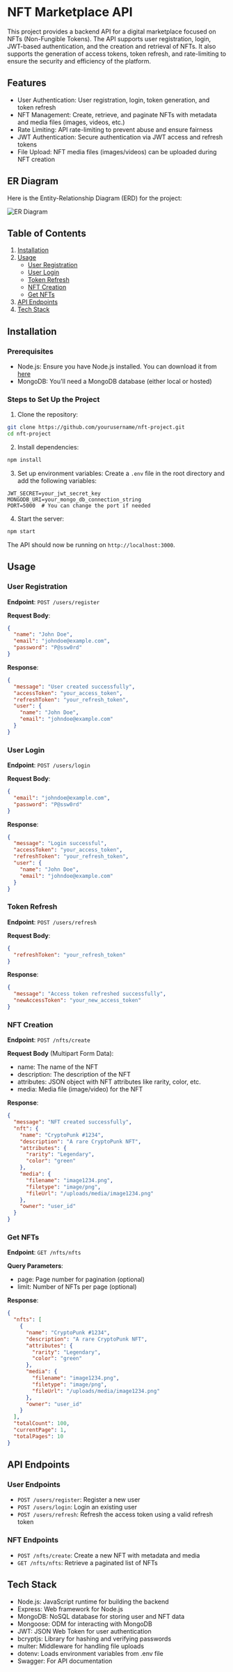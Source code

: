 # NFT Marketplace API

This project provides a backend API for a digital marketplace focused on NFTs (Non-Fungible Tokens). The API supports user registration, login, JWT-based authentication, and the creation and retrieval of NFTs. It also supports the generation of access tokens, token refresh, and rate-limiting to ensure the security and efficiency of the platform.

## Features

- User Authentication: User registration, login, token generation, and token refresh
- NFT Management: Create, retrieve, and paginate NFTs with metadata and media files (images, videos, etc.)
- Rate Limiting: API rate-limiting to prevent abuse and ensure fairness
- JWT Authentication: Secure authentication via JWT access and refresh tokens
- File Upload: NFT media files (images/videos) can be uploaded during NFT creation

## ER Diagram

Here is the Entity-Relationship Diagram (ERD) for the project:

![ER Diagram](docs/entity-relationship-diagram.jpg)

## Table of Contents

1. [Installation](#installation)
2. [Usage](#usage)
   - [User Registration](#user-registration)
   - [User Login](#user-login)
   - [Token Refresh](#token-refresh)
   - [NFT Creation](#nft-creation)
   - [Get NFTs](#get-nfts)
3. [API Endpoints](#api-endpoints)
4. [Tech Stack](#tech-stack)

## Installation

### Prerequisites

- Node.js: Ensure you have Node.js installed. You can download it from [here](https://nodejs.org)
- MongoDB: You'll need a MongoDB database (either local or hosted)

### Steps to Set Up the Project

1. Clone the repository:

```bash
git clone https://github.com/yourusername/nft-project.git
cd nft-project
```

2. Install dependencies:

```bash
npm install
```

3. Set up environment variables: Create a `.env` file in the root directory and add the following variables:

```env
JWT_SECRET=your_jwt_secret_key
MONGODB_URI=your_mongo_db_connection_string
PORT=5000  # You can change the port if needed
```

4. Start the server:

```bash
npm start
```

The API should now be running on `http://localhost:3000`.

## Usage

### User Registration

**Endpoint**: `POST /users/register`

**Request Body**:
```json
{
  "name": "John Doe",
  "email": "johndoe@example.com",
  "password": "P@ssw0rd"
}
```

**Response**:
```json
{
  "message": "User created successfully",
  "accessToken": "your_access_token",
  "refreshToken": "your_refresh_token",
  "user": {
    "name": "John Doe",
    "email": "johndoe@example.com"
  }
}
```

### User Login

**Endpoint**: `POST /users/login`

**Request Body**:
```json
{
  "email": "johndoe@example.com",
  "password": "P@ssw0rd"
}
```

**Response**:
```json
{
  "message": "Login successful",
  "accessToken": "your_access_token",
  "refreshToken": "your_refresh_token",
  "user": {
    "name": "John Doe",
    "email": "johndoe@example.com"
  }
}
```

### Token Refresh

**Endpoint**: `POST /users/refresh`

**Request Body**:
```json
{
  "refreshToken": "your_refresh_token"
}
```

**Response**:
```json
{
  "message": "Access token refreshed successfully",
  "newAccessToken": "your_new_access_token"
}
```

### NFT Creation

**Endpoint**: `POST /nfts/create`

**Request Body** (Multipart Form Data):
- name: The name of the NFT
- description: The description of the NFT
- attributes: JSON object with NFT attributes like rarity, color, etc.
- media: Media file (image/video) for the NFT

**Response**:
```json
{
  "message": "NFT created successfully",
  "nft": {
    "name": "CryptoPunk #1234",
    "description": "A rare CryptoPunk NFT",
    "attributes": {
      "rarity": "Legendary",
      "color": "green"
    },
    "media": {
      "filename": "image1234.png",
      "filetype": "image/png",
      "fileUrl": "/uploads/media/image1234.png"
    },
    "owner": "user_id"
  }
}
```

### Get NFTs

**Endpoint**: `GET /nfts/nfts`

**Query Parameters**:
- page: Page number for pagination (optional)
- limit: Number of NFTs per page (optional)

**Response**:
```json
{
  "nfts": [
    {
      "name": "CryptoPunk #1234",
      "description": "A rare CryptoPunk NFT",
      "attributes": {
        "rarity": "Legendary",
        "color": "green"
      },
      "media": {
        "filename": "image1234.png",
        "filetype": "image/png",
        "fileUrl": "/uploads/media/image1234.png"
      },
      "owner": "user_id"
    }
  ],
  "totalCount": 100,
  "currentPage": 1,
  "totalPages": 10
}
```

## API Endpoints

### User Endpoints
- `POST /users/register`: Register a new user
- `POST /users/login`: Login an existing user
- `POST /users/refresh`: Refresh the access token using a valid refresh token

### NFT Endpoints
- `POST /nfts/create`: Create a new NFT with metadata and media
- `GET /nfts/nfts`: Retrieve a paginated list of NFTs

## Tech Stack

- Node.js: JavaScript runtime for building the backend
- Express: Web framework for Node.js
- MongoDB: NoSQL database for storing user and NFT data
- Mongoose: ODM for interacting with MongoDB
- JWT: JSON Web Token for user authentication
- bcryptjs: Library for hashing and verifying passwords
- multer: Middleware for handling file uploads
- dotenv: Loads environment variables from .env file
- Swagger: For API documentation


